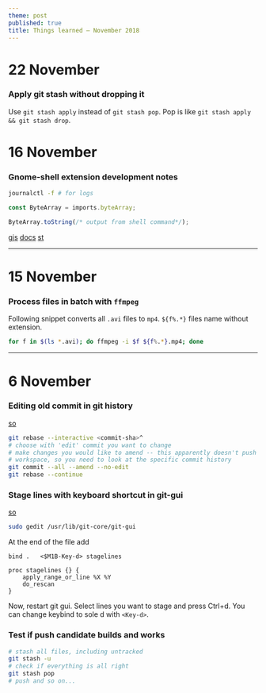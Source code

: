 ```yaml
---
theme: post
published: true
title: Things learned – November 2018
---
```

# 22 November

### Apply git stash without dropping it

Use `git stash apply` instead of `git stash pop`. Pop is like `git stash apply && git stash drop`.


# 16 November

### Gnome-shell extension development notes
```bash
journalctl -f # for logs
```
```javascript
const ByteArray = imports.byteArray;

ByteArray.toString(/* output from shell command*/);
```

[gjs](https://github.com/GNOME/gjs)
[docs](https://devdocs.baznga.org/)
[st](https://developer.gnome.org/st/stable/)

---

# 15 November 

### Process files in batch with `ffmpeg`
Following snippet converts all `.avi` files to `mp4`. `${f%.*}` files name without extension.
```bash
for f in $(ls *.avi); do ffmpeg -i $f ${f%.*}.mp4; done
```
---

# 6 November 

### Editing old commit in git history
[so](https://stackoverflow.com/a/1186549)
```bash
git rebase --interactive <commit-sha>^
# choose with 'edit' commit you want to change
# make changes you would like to amend -- this apparently doesn't push changes to a current
# workspace, so you need to look at the specific commit history
git commit --all --amend --no-edit
git rebase --continue
```

### Stage lines with keyboard shortcut in git-gui
[so](https://stackoverflow.com/questions/32661397/is-there-a-keyboard-shortcut-for-stage-lines-in-git-gui)
```bash
sudo gedit /usr/lib/git-core/git-gui
```

At the end of the file add
```
bind .   <$M1B-Key-d> stagelines

proc stagelines {} {
    apply_range_or_line %X %Y
    do_rescan
}
```

Now, restart git gui. Select lines you want to stage and press Ctrl+d. You can change keybind to sole d with `<Key-d>`.

### Test if push candidate builds and works
```bash
# stash all files, including untracked
git stash -u
# check if everything is all right
git stash pop
# push and so on...
```
